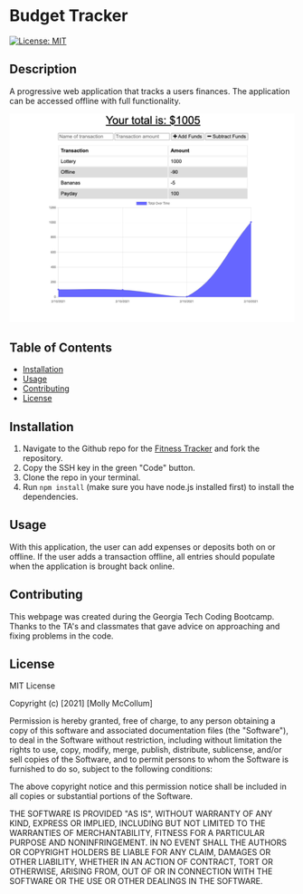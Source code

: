 # Budget Tracker
[![License: MIT](https://img.shields.io/badge/License-MIT-yellow.svg)](https://opensource.org/licenses/MIT)

## Description
A progressive web application that tracks a users finances. The application can be accessed offline with full functionality. 

![Budget Tracker](public/assets/images/budget.png)

## Table of Contents

* [Installation](#Installation)
* [Usage](#Usage)
* [Contributing](#Contributing)
* [License](#License)

## Installation

1. Navigate to the Github repo for the [Fitness Tracker](https://github.com/mollymccollumwx/budget-tracker) and fork the repository. 
2. Copy the SSH key in the green "Code" button.
3. Clone the repo in your terminal.
4. Run `npm install` (make sure you have node.js installed first) to install the dependencies. 


## Usage
With this application, the user can add expenses or deposits both on or offline. If the user adds a transaction offline, all entries should populate when the application is brought back online. 

## Contributing

This webpage was created during the Georgia Tech Coding Bootcamp. Thanks to the TA's and classmates that gave advice on approaching and fixing problems in the code. 

## License
MIT License

Copyright (c) [2021] [Molly McCollum]

Permission is hereby granted, free of charge, to any person obtaining a copy of this software and associated documentation files (the "Software"), to deal in the Software without restriction, including without limitation the rights to use, copy, modify, merge, publish, distribute, sublicense, and/or sell copies of the Software, and to permit persons to whom the Software is furnished to do so, subject to the following conditions:

The above copyright notice and this permission notice shall be included in all copies or substantial portions of the Software.

THE SOFTWARE IS PROVIDED "AS IS", WITHOUT WARRANTY OF ANY KIND, EXPRESS OR IMPLIED, INCLUDING BUT NOT LIMITED TO THE WARRANTIES OF MERCHANTABILITY, FITNESS FOR A PARTICULAR PURPOSE AND NONINFRINGEMENT. IN NO EVENT SHALL THE AUTHORS OR COPYRIGHT HOLDERS BE LIABLE FOR ANY CLAIM, DAMAGES OR OTHER LIABILITY, WHETHER IN AN ACTION OF CONTRACT, TORT OR OTHERWISE, ARISING FROM, OUT OF OR IN CONNECTION WITH THE SOFTWARE OR THE USE OR OTHER DEALINGS IN THE SOFTWARE.


